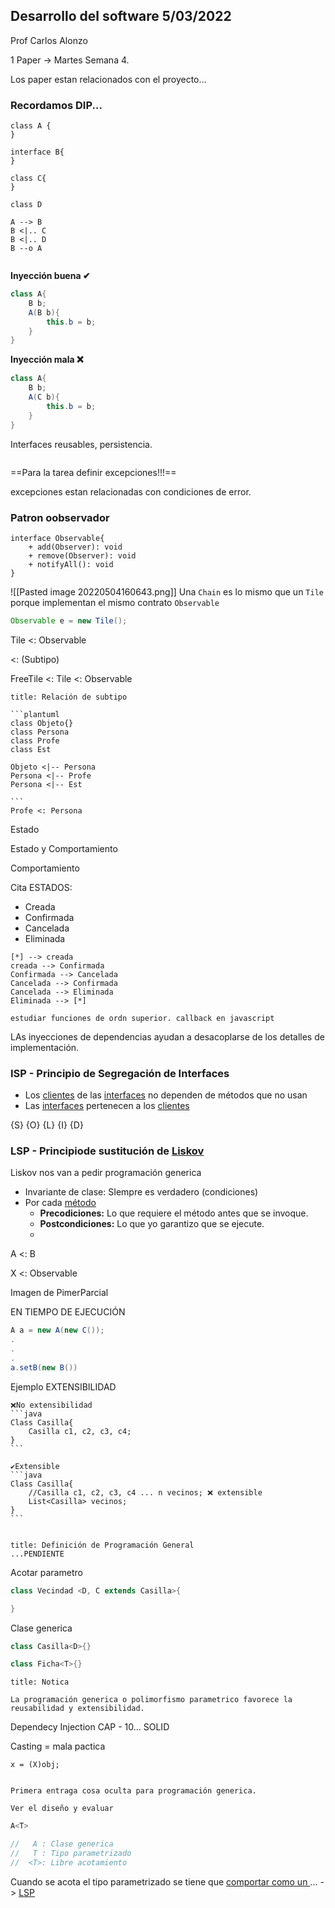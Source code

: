## Desarrollo del software 5/03/2022
Prof Carlos Alonzo

1 Paper -> Martes Semana 4.

Los paper estan relacionados con el proyecto...

### Recordamos DIP...

```plantuml
class A {
}

interface B{
}

class C{
}

class D

A --> B
B <|.. C
B <|.. D
B --o A


```


**Inyección buena ✔**
```java
class A{
	B b;
	A(B b){
		this.b = b;
	}
}
```

**Inyección mala ❌**
```java
class A{
	B b;
	A(C b){
		this.b = b;
	}
}
```

Interfaces reusables, persistencia.

````ad-
````
==Para la tarea definir excepciones!!!==

excepciones estan relacionadas con condiciones de error. 	

### Patron oobservador 
```plantuml
interface Observable{
	+ add(Observer): void
	+ remove(Observer): void
	+ notifyAll(): void
}
```

![[Pasted image 20220504160643.png]]
Una `Chain` es lo mismo que un `Tile`  porque implementan el mismo contrato `Observable`

```java
Observable e = new Tile();
```

Tile <: Observable

<: (Subtipo)

FreeTile <: Tile <: Observable



````ad-note
title: Relación de subtipo

```plantuml
class Objeto{}
class Persona
class Profe
class Est

Objeto <|-- Persona
Persona <|-- Profe
Persona <|-- Est

```
Profe <: Persona

````

Estado

Estado y Comportamiento

Comportamiento

Cita ESTADOS:
- Creada
- Confirmada
- Cancelada
- Eliminada

```plantuml
[*] --> creada 
creada --> Confirmada
Confirmada --> Cancelada
Cancelada --> Confirmada
Cancelada --> Eliminada
Eliminada --> [*]
```


````ad-warning
estudiar funciones de ordn superior. callback en javascript
```` 

LAs inyecciones de dependencias ayudan a desacoplarse de los detalles de implementación.

### ISP - Principio de Segregación de Interfaces

- Los <ins>clientes</ins> de las <ins>interfaces</ins> no dependen de métodos que no usan
- Las <ins>interfaces</ins> pertenecen a los <ins>clientes</ins>

{S}
{O}
{L}
{I}
{D}



### LSP - Principiode sustitución de <ins>Liskov</ins>

Liskov nos van a pedir programación generica

- Invariante de clase: SIempre es verdadero (condiciones)
- Por cada <ins>método</ins>
	- **Precodiciones:** Lo que requiere el método antes que se invoque.
	- **Postcondiciones:** Lo que yo garantizo que se ejecute.
	- 

A <: B

X <: Observable 

Imagen de PimerParcial

EN TIEMPO DE EJECUCIÓN

```java
A a = new A(new C());
.
.
.
a.setB(new B())
```

Ejemplo EXTENSIBILIDAD
````ad-hint
❌No extensibilidad
```java
Class Casilla{
	Casilla c1, c2, c3, c4;
}
```

✔Extensible
```java
Class Casilla{
	//Casilla c1, c2, c3, c4 ... n vecinos; ❌ extensible
	List<Casilla> vecinos;
}
```


````

````ad-quote
title: Definición de Programación General
...PENDIENTE
```` 
 
 Acotar parametro
 
 ```java
class Vecindad <D, C extends Casilla>{

}
````

Clase generica
```java
class Casilla<D>{}

class Ficha<T>{}
```

````ad-note
title: Notica

La programación generica o polimorfismo parametrico favorece la reusabilidad y extensibilidad.
````

Dependecy Injection CAP - 10... SOLID

Casting = mala pactica

`x = (X)obj;`


````ad-hint

Primera entraga cosa oculta para programación generica.

Ver el diseño y evaluar
````

```java
A<T>

//	 A : Clase generica
//	 T : Tipo parametrizado
//	<T>: Libre acotamiento
```

Cuando se acota el tipo parametrizado se tiene que <ins>comportar como un </ins>...  -> <ins>LSP</ins>

